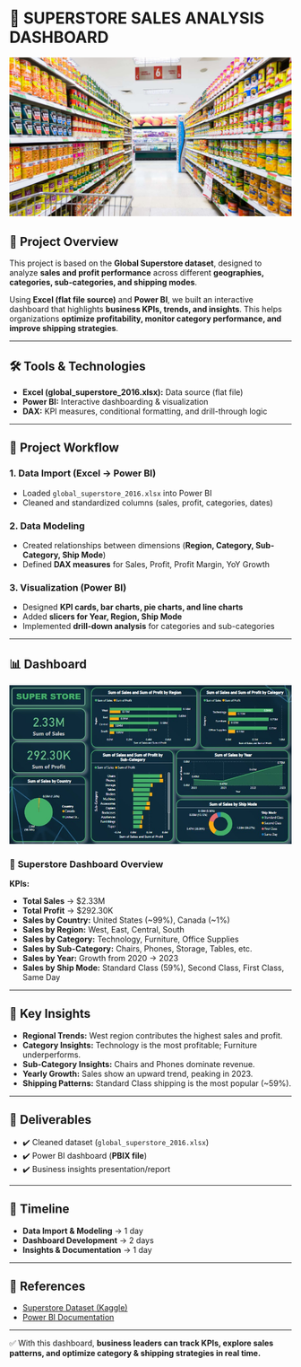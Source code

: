# 🏬 SUPERSTORE SALES ANALYSIS DASHBOARD

![](https://github.com/BERLINSAMUELRAJ/SUPERSTORE/blob/main/supermarket-background-lxaorv2a688qywx7.jpg)

## 🚀 Project Overview  
This project is based on the **Global Superstore dataset**, designed to analyze **sales and profit performance** across different **geographies, categories, sub-categories, and shipping modes**.  

Using **Excel (flat file source)** and **Power BI**, we built an interactive dashboard that highlights **business KPIs, trends, and insights**. This helps organizations **optimize profitability, monitor category performance, and improve shipping strategies**.  

---

## 🛠️ Tools & Technologies  
- **Excel (global_superstore_2016.xlsx):** Data source (flat file)  
- **Power BI:** Interactive dashboarding & visualization  
- **DAX:** KPI measures, conditional formatting, and drill-through logic  

---

## 📂 Project Workflow  

### 1. **Data Import (Excel → Power BI)**  
- Loaded `global_superstore_2016.xlsx` into Power BI  
- Cleaned and standardized columns (sales, profit, categories, dates)  

### 2. **Data Modeling**  
- Created relationships between dimensions (**Region, Category, Sub-Category, Ship Mode**)  
- Defined **DAX measures** for Sales, Profit, Profit Margin, YoY Growth  

### 3. **Visualization (Power BI)**  
- Designed **KPI cards, bar charts, pie charts, and line charts**  
- Added **slicers for Year, Region, Ship Mode**  
- Implemented **drill-down analysis** for categories and sub-categories  

---

## 📊 Dashboard

![](https://github.com/BERLINSAMUELRAJ/SUPERSTORE/blob/main/DASHBOARD.jpg)

### 🔹 **Superstore Dashboard Overview**  
**KPIs:**  
- **Total Sales** → $2.33M  
- **Total Profit** → $292.30K  
- **Sales by Country:** United States (~99%), Canada (~1%)  
- **Sales by Region:** West, East, Central, South  
- **Sales by Category:** Technology, Furniture, Office Supplies  
- **Sales by Sub-Category:** Chairs, Phones, Storage, Tables, etc.  
- **Sales by Year:** Growth from 2020 → 2023  
- **Sales by Ship Mode:** Standard Class (59%), Second Class, First Class, Same Day  

---

## 📌 Key Insights  
- **Regional Trends:** West region contributes the highest sales and profit.  
- **Category Insights:** Technology is the most profitable; Furniture underperforms.  
- **Sub-Category Insights:** Chairs and Phones dominate revenue.  
- **Yearly Growth:** Sales show an upward trend, peaking in 2023.  
- **Shipping Patterns:** Standard Class shipping is the most popular (~59%).  

---

## 🧾 Deliverables  
- ✔️ Cleaned dataset (`global_superstore_2016.xlsx`)  
- ✔️ Power BI dashboard (**PBIX file**)  
- ✔️ Business insights presentation/report  

---

## 📅 Timeline  
- **Data Import & Modeling** → 1 day  
- **Dashboard Development** → 2 days  
- **Insights & Documentation** → 1 day  

---

## 📌 References  
- [Superstore Dataset (Kaggle)](https://www.kaggle.com/datasets/vivek468/superstore-dataset-final)  
- [Power BI Documentation](https://learn.microsoft.com/en-us/power-bi/)  

---

✅ With this dashboard, **business leaders can track KPIs, explore sales patterns, and optimize category & shipping strategies in real time.**  
